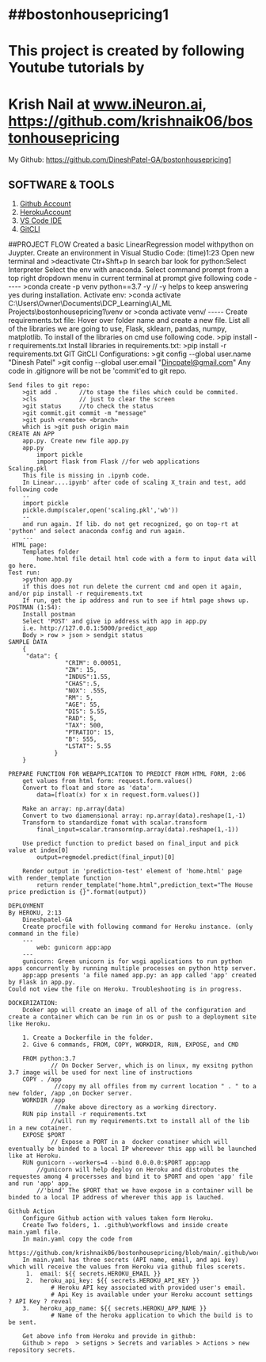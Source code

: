 # ##bostonhousepricing1
# This project is created by following Youtube tutorials by
# Krish Nail at www.iNeuron.ai, https://github.com/krishnaik06/bostonhousepricing

My Github: https://github.com/DineshPatel-GA/bostonhousepricing1

## SOFTWARE & TOOLS
1. [Github Account](https://github.com)
2. [HerokuAccount](https://www.heroku.com)
3. [VS Code IDE](https://code.visualstudio.com)
4. [GitCLI](https://git-scm.com/download/win)

##PROJECT FLOW
    Created a basic LinearRegression model withpython on Juypter.
    Create an environment in Visual Studio Code: (time)1:23
        Open new terminal and >deactivate
        Ctr+Shft+p
            In search bar look for python:Select Interpreter
                Select the env with anaconda.
        Select command prompt from a top right dropdown menu in current terminal
        at prompt give following code
        -----
        >conda create -p venv python==3.7 -y  // -y helps to keep answering yes during installation.
        Activate env:
        >conda activate C:\Users\Owner\Documents\DCP_Learning\AI_ML Projects\bostonhousepricing1\venv
        or
        >conda activate venv/
        -----
    Create requirements.txt file:
        Hover over folder name and create a new file.
        List all of the libraries we are going to use, Flask, sklearn, pandas, numpy, matplotlib. 
        To install of the libraries on cmd use following code.
        >pip install -r requirements.txt
    Install libraries in requirements.txt:
        >pip install -r requirements.txt
    GIT
    GitCLI Configurations:
        >git config --global user.name "Dinesh Patel"
        >git config --global user.email "Dincpatel@gmail.com"
    Any code in .gitignore will be not be 'commit'ed to git repo.

    Send files to git repo:
        >git add .      //to stage the files which could be commited.
        >cls            // just to clear the screen
        >git status     //to check the status
        >git commit.git commit -m "message"
        >git push <remote> <branch> 
        which is >git push origin main
    CREATE AN APP
        app.py. Create new file app.py
        app.py
            import pickle
            import flask from Flask //for web applications
    Scaling.pkl
        This file is missing in .ipynb code.
        In Linear....ipynb' after code of scaling X_train and test, add following code
        --
        import pickle
        pickle.dump(scaler,open('scaling.pkl','wb'))
        --
        and run again. If lib. do not get recognized, go on top-rt at 'python' and select anaconda config and run again.
        ---
     HTML page:
        Templates folder
            home.html file detail html code with a form to input data will go here.
    Test run:
        >python app.py
        if this does not run delete the current cmd and open it again, and/or pip install -r requirements.txt
        If run, get the ip address and run to see if html page shows up.
    POSTMAN (1:54):
        Install postman
        Select 'POST' and give ip address with app in app.py
        i.e. http://127.0.0.1:5000/predict_app
        Body > row > json > sendgit status
    SAMPLE DATA
        {
         "data": {
                    "CRIM": 0.00051,
                    "ZN": 15,
                    "INDUS":1.55,
                    "CHAS":.5,
                    "NOX": .555,
                    "RM": 5,
                    "AGE": 55,
                    "DIS": 5.55,
                    "RAD": 5,
                    "TAX": 500,
                    "PTRATIO": 15,
                    "B": 555,
                    "LSTAT": 5.55
                 }
        }

    PREPARE FUNCTION FOR WEBAPPLICATION TO PREDICT FROM HTML FORM, 2:06
        get values from html form: request.form.values()
        Convert to float and store as 'data'.
            data=[float(x) for x in request.form.values()]

        Make an array: np.array(data)
        Convert to two diamensional array: np.array(data).reshape(1,-1)
        Transform to standardize fomat with scalar.transform
            final_input=scalar.transorm(np.array(data).reshape(1,-1))

        Use predict function to predict based on final_input and pick value at index[0]
            output=regmodel.predict(final_input)[0]

        Render output in 'prediction-test' element of 'home.html' page with render_template function
            return render_template("home.html",prediction_text="The House price prediction is {}".format(output))

    DEPLOYMENT 
    By HEROKU, 2:13
        Dineshpatel-GA
        Create procfile with following command for Heroku instance. (only command in the file) 
        ---
            web: gunicorn app:app
        ---
        gunicorn: Green unicorn is for wsgi applications to run python apps concurrently by running multiple processes on python http server.
        app:app presents 'a file named app.py: an app called 'app' created by Flask in app.py.
    Could not view the file on Heroku. Troubleshooting is in progress.

    DOCKERIZATION:
        Dcoker app will create an image of all of the configuration and create a container which can be run in os or push to a deployment site like Heroku.
        
        1. Create a Dockerfile in the folder.
        2. Give 6 commands, FROM, COPY, WORKDIR, RUN, EXPOSE, and CMD

        FROM python:3.7 
                // On Docker Server, which is on linux, my exsitng python 3.7 image will be used for next line of instructions
        COPY . /app    
                 //copy my all offiles from my current location " . " to a new folder, /app ,on Docker server. 
        WORKDIR /app       
                 //make above directory as a working directory.
        RUN pip install -r requirements.txt     
                //will run my requirements.txt to install all of the lib in a new cotainer.
        EXPOSE $PORT                            
                // Expose a PORT in a  docker conatiner which will eventually be binded to a local IP whereever this app will be launched like at Heroku.
        RUN gunicorn --workers=4 --bind 0.0.0.0:$PORT app:app   
            //gunicorn will help deploy on Heroku and distrobutes the requestes among 4 procersses and bind it to $PORT and open 'app' file and run 'app' app.
            //'bind' The $PORT that we have expose in a container will be binded to a local IP address of wherever this app is lauched.

    Github Action
        Configure Github action with values taken form Heroku.
        Create Two folders, 1. .github\workflows and inside create main.yaml file.
        In main.yaml copy the code from 
            https://github.com/krishnaik06/bostonhousepricing/blob/main/.github/workflows/main.yaml.
        In main.yaml has three secrets (API name, email, and api key) which will receive the values from Heroku via github files scerets.
         1.  email: ${{ secrets.HEROKU_EMAIL }}
         2.  heroku_api_key: ${{ secrets.HEROKU_API_KEY }}
                # Heroku API key associated with provided user's email.
                # Api Key is available under your Heroku account settings ? API Key ? reveal
        3.   heroku_app_name: ${{ secrets.HEROKU_APP_NAME }}
                # Name of the heroku application to which the build is to be sent.
          
        Get above info from Heroku and provide in github:
        Github > repo  > setigns > Secrets and variables > Actions > new repository secrets.
       
        
            




